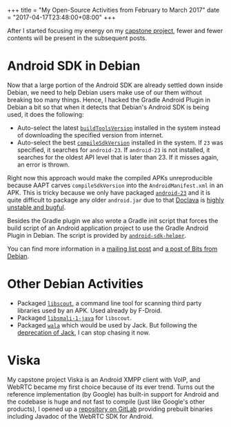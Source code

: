 +++
title = "My Open-Source Activities from February to March 2017"
date = "2017-04-17T23:48:00+08:00"
+++

After I started focusing my energy on my [capstone project](https://viska.chat), fewer and fewer contents will be present in the subsequent posts.

Android SDK in Debian
=====================

Now that a large portion of the Android SDK are already settled down inside Debian, we need to help Debian users make use of our them without breaking too many things. Hence, I hacked the Gradle Android Plugin in Debian a bit so that when it detects that Debian's Android SDK is being used, it does the following:

  * Auto-select the latest [`buildToolsVersion`](https://google.github.io/android-gradle-dsl/current/com.android.build.gradle.BaseExtension.html#com.android.build.gradle.BaseExtension:buildToolsVersion) installed in the system instead of downloading the specified version from internet.
  * Auto-select the best [`compileSdkVersion`](https://google.github.io/android-gradle-dsl/current/com.android.build.gradle.BaseExtension.html#com.android.build.gradle.BaseExtension:compileSdkVersion) installed in the system. If `23` was specified, it searches for `android-23`. If `android-23` is not installed, it searches for the oldest API level that is later than 23. If it misses again, an error is thrown.

Right now this approach would make the compiled APKs unreproducible because AAPT carves `compileSdkVersion` into the `AndroidManifest.xml` in an APK. This is tricky because we only have packaged [`android-23`](https://packages.debian.org/unstable/android-sdk-platform-23) and it is quite difficult to package any older `android.jar` due to that [Doclava](https://packages.debian.org/unstable/doclava-aosp) is [highly unstable and bugful](https://lists.alioth.debian.org/pipermail/android-tools-devel/2017q1/002519.html).

Besides the Gradle plugin we also wrote a Gradle init script that forces the build script of an Android application project to use the Gradle Android Plugin in Debian. The script is provided by [`android-sdk-helper`](https://packages.debian.org/unstable/android-sdk-helper).

You can find more information in a [mailing list post](https://lists.alioth.debian.org/pipermail/android-tools-devel/2017q1/002570.html) and [a post of Bits from Debian](https://bits.debian.org/2017/03/build-android-apps-with-debian.html).

Other Debian Activities
=======================

  * Packaged [`libscout`](https://tracker.debian.org/pkg/libscout), a command line tool for scanning third party libraries used by an APK. Used already by F-Droid.
  * Packaged [`libsmali-1-java`](https://tracker.debian.org/pkg/libsmali-1-java) for `libscout`.
  * Packaged [`wala`](https://tracker.debian.org/pkg/wala) which would be used by Jack. But following the [deprecation of Jack](https://android-developers.googleblog.com/2017/03/future-of-java-8-language-feature.html), I can stop chasing it now.

Viska
=====

My capstone project Viska is an Android XMPP client with VoIP, and WebRTC became my first choice because of its ever trend. Turns out the reference implementation (by Google) has built-in support for Android and the codebase is huge and not fast to compile (just like Google's other products), I opened up a [repository on GitLab](https://gitlab.com/seamlik/prebuilts-webrtc-android) providing prebuilt binaries including Javadoc of the WebRTC SDK for Android.